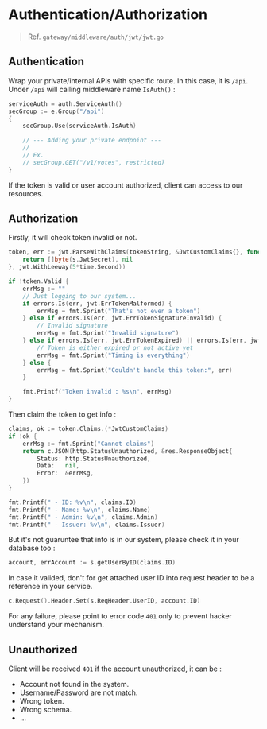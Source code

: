 # **Authentication/Authorization**

> Ref. `gateway/middleware/auth/jwt/jwt.go`

## **Authentication**

Wrap your private/internal APIs with specific route. In this case, it is `/api`. Under `/api` will calling middleware name `IsAuth()` :

```go
serviceAuth = auth.ServiceAuth()
secGroup := e.Group("/api")
{
    secGroup.Use(serviceAuth.IsAuth)

    // --- Adding your private endpoint ---
    //
    // Ex. 
    // secGroup.GET("/v1/votes", restricted)
}
```

If the token is valid or user account authorized, client can access to our resources.

## **Authorization**

Firstly, it will check token invalid or not.

```go
token, err := jwt.ParseWithClaims(tokenString, &JwtCustomClaims{}, func(token *jwt.Token) (interface{}, error) {
    return []byte(s.JwtSecret), nil
}, jwt.WithLeeway(5*time.Second))

if !token.Valid {
    errMsg := ""
    // Just logging to our system...
    if errors.Is(err, jwt.ErrTokenMalformed) {
        errMsg = fmt.Sprint("That's not even a token")
    } else if errors.Is(err, jwt.ErrTokenSignatureInvalid) {
        // Invalid signature
        errMsg = fmt.Sprint("Invalid signature")
    } else if errors.Is(err, jwt.ErrTokenExpired) || errors.Is(err, jwt.ErrTokenNotValidYet) {
        // Token is either expired or not active yet
        errMsg = fmt.Sprint("Timing is everything")
    } else {
        errMsg = fmt.Sprint("Couldn't handle this token:", err)
    }

    fmt.Printf("Token invalid : %s\n", errMsg)
}
```

Then claim the token to get info :

```go
claims, ok := token.Claims.(*JwtCustomClaims)
if !ok {
    errMsg := fmt.Sprint("Cannot claims")
    return c.JSON(http.StatusUnauthorized, &res.ResponseObject{
        Status: http.StatusUnauthorized,
        Data:   nil,
        Error:  &errMsg,
    })
}

fmt.Printf(" - ID: %v\n", claims.ID)
fmt.Printf(" - Name: %v\n", claims.Name)
fmt.Printf(" - Admin: %v\n", claims.Admin)
fmt.Printf(" - Issuer: %v\n", claims.Issuer)
```

But it's not guaruntee that info is in our system, please check it in your database too :

```go
account, errAccount := s.getUserByID(claims.ID)
```

In case it valided, don't for get attached user ID into request header to be a reference in your service.

```go
c.Request().Header.Set(s.ReqHeader.UserID, account.ID)
```

For any failure, please point to error code `401` only to prevent hacker understand your mechanism.

## **Unauthorized**

Client will be received `401` if the account unauthorized, it can be :

- Account not found in the system.
- Username/Password are not match.
- Wrong token.
- Wrong schema.
- ...
